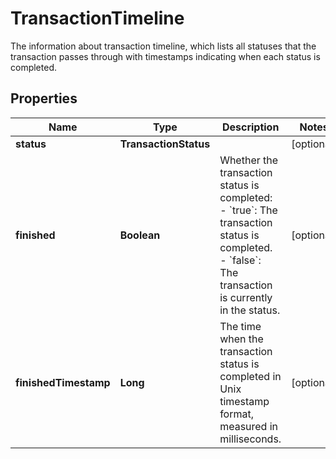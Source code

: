 

# TransactionTimeline

The information about transaction timeline, which lists all statuses that the transaction passes through with timestamps indicating when each status is completed.

## Properties

| Name | Type | Description | Notes |
|------------ | ------------- | ------------- | -------------|
|**status** | **TransactionStatus** |  |  [optional] |
|**finished** | **Boolean** | Whether the transaction status is completed:   - &#x60;true&#x60;: The transaction status is completed.   - &#x60;false&#x60;: The transaction is currently in the status.  |  [optional] |
|**finishedTimestamp** | **Long** | The time when the transaction status is completed in Unix timestamp format, measured in milliseconds. |  [optional] |



